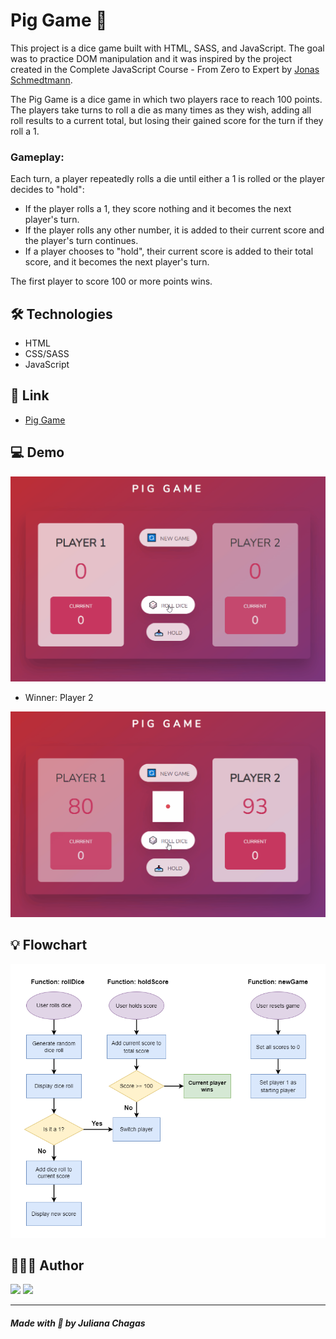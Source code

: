 # Pig Game 🎲

This project is a dice game built with HTML, SASS, and JavaScript. The goal was to practice DOM manipulation and it was inspired by the project created in the Complete JavaScript Course - From Zero to Expert by [Jonas Schmedtmann](https://www.udemy.com/course/the-complete-javascript-course/).

The Pig Game is a dice game in which two players race to reach 100 points. The players take turns to roll a die as many times as they wish, adding all roll results to a current total, but losing their gained score for the turn if they roll a 1.

### Gameplay:

Each turn, a player repeatedly rolls a die until either a 1 is rolled or the player decides to "hold":

- If the player rolls a 1, they score nothing and it becomes the next player's turn.
- If the player rolls any other number, it is added to their current score and the player's turn continues.
- If a player chooses to "hold", their current score is added to their total score, and it becomes the next player's turn.

The first player to score 100 or more points wins.

## 🛠️ Technologies

- HTML
- CSS/SASS
- JavaScript

## 🔗 Link

- [Pig Game](https://julianachagas.github.io/pig-game/)

## 💻 Demo

<img src="github/demo1.gif" alt=""/> <br/>

- Winner: Player 2

<img src="github/demo2.gif" alt=""/> <br/>

## 💡 Flowchart

<img src="github/flowchart.png" alt=""/> <br/>

## 👩🏻‍💻 Author

<a href="https://www.linkedin.com/in/juliana--chagas/" target="_blank"><img src="https://img.shields.io/badge/LinkedIn-0077B5?style=for-the-badge&logo=linkedin&logoColor=white"></a>
<a href="https://twitter.com/JulianaCoding" target="_blank"><img  src="https://img.shields.io/badge/Twitter-1DA1F2?style=for-the-badge&logo=twitter&logoColor=white"></a>

---

##### Made with 💜 by Juliana Chagas
